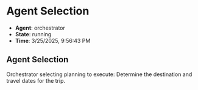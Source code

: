 # Agent Selection

- **Agent**: orchestrator
- **State**: running
- **Time**: 3/25/2025, 9:56:43 PM

## Agent Selection

Orchestrator selecting planning to execute: Determine the destination and travel dates for the trip.

